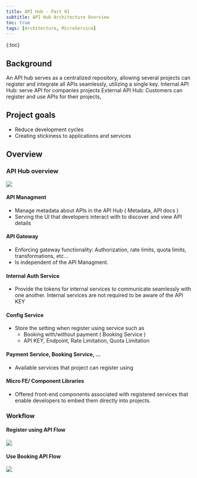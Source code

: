 ```yaml
---
title: API Hub - Part 01
subtitle: API Hub Architecture Overview
toc: true
tags: [Architecture, MicroService]
---
```

{:toc}

## Background 
An API hub serves as a centralized repository, allowing several projects can register and integrate all APIs seamlessly, utilizing a single key.
Internal API Hub: serve API for companies projects 
External API Hub: Customers can register and use APIs for their projects, 

## Project goals
- Reduce development cycles 
- Creating stickiness to applications and services

## Overview 

### API Hub overview 

<img src="{{ '/assets/img/post/2024/02/20240224-api-hub-architecture.png' | relative_url }}" />

#### API Managment
- Manage metadata about APIs in the API Hub ( Metadata, API docs )
- Serving the UI that developers interact with to discover and view API details

#### API Gateway
- Enforcing gateway functionality: Authorization, rate limits, quota limits, transformations, etc... 
- Is independent of the API Managment. 
  
#### Internal Auth Service 
- Provide the tokens for internal services to communicate seamlessly with one another. Internal services are not required to be aware of the API KEY

#### Config Service 
- Store the setting when register using service such as 
  - Booking with/without payment ( Booking Service )
  - API KEY, Endpoint, Rate Limitation, Quota Limitation

#### Payment Service, Booking Service, ...
- Available services that project can register using 

#### Micro FE/ Component Libraries
- Offered front-end components associated with registered services that enable developers to embed them directly into projects.

### Workflow

#### Register using API Flow
<img src="{{ '/assets/img/post/2024/02/20240224-api-register-service.png' | relative_url }}" />

#### Use Booking API Flow 
<img src="{{ '/assets/img/post/2024/02/20240224-api-use-booking-service.png' | relative_url }}" />